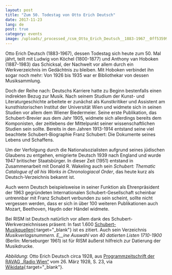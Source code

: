 ```yaml
---
layout: post
title: "Zum 50. Todestag von Otto Erich Deutsch"
date: 2017-11-23
lang: de
post: true
category: events
image: /uploads/_processed_/csm_Otto_Erich_Deutsch__1883-1967__0ff5359987.jpg
---
```



Otto Erich Deutsch (1883-1967), dessen Todestag sich heute zum 50. Mal jährt, teilt mit Ludwig von Köchel (1800-1877) und Anthony van Hoboken (1887-1983) das Schicksal, der Nachwelt vor allem durch ein Werkverzeichnis im Gedächtnis zu bleiben. Mit Hoboken verbindet ihn sogar noch mehr: Von 1926 bis 1935 war er Bibliothekar von dessen Musiksammlung.

Doch der Reihe nach: Deutschs Karriere hatte zu Beginn bestenfalls einen indirekten Bezug zur Musik. Nach seinem Studium der Kunst- und Literaturgeschichte arbeitete er zunächst als Kunstkritiker und Assistent am kunsthistorischen Institut der Universität Wien und widmete sich in seinen Studien vor allem dem Wiener Biedermeier. Seine erste Publikation, das Schubert-Brevier aus dem Jahr 1905, widmete sich allerdings bereits dem Komponisten, der zeitlebens der Mittelpunkt seiner wissenschaftlichen Studien sein sollte. Bereits in den Jahren 1913-1914 entstand seine viel beachtete Schubert-Biographie Franz Schubert: Die Dokumente seines Lebens und Schaffens.

Um der Verfolgung durch die Nationalsozialisten aufgrund seines jüdischen Glaubens zu entgehen, emigrierte Deutsch 1939 nach England und wurde 1947 britischer Staatsbürger. In dieser Zeit (1951) entstand in Zusammenarbeit mit Donald R. Wakeling auch sein _Schubert: Thematic Catalogue of all his Works in Chronologiacal Order_, das heute kurz als Deutsch-Verzeichnis bekannt ist.

Auch wenn Deutsch beispielsweise in seiner Funktion als Ehrenpräsident der 1963 gegründeten Internationalen Schubert-Gesellschaft scheinbar untrennbar mit Franz Schubert verbunden zu sein scheint, sollte nicht vergessen werden, dass er sich in über 100 weiteren Publikationen auch Mozart, Beethoven, Haydn oder Händel widmete.

Bei RISM ist Deutsch natürlich vor allem dank des Schubert-Werkverzeichnisses präsent: In fast 1.600 [Schubert-Musikquellen](https://opac.rism.info/search?View=rism&author=118610961&Language=en){:target="_blank"} ist es zitiert. Auch sein Verzeichnis _Musikverlagsnummern._ _E__ine Auswahl von 40 datierten Listen 1710-1900_ (Berlin: Merseburger 1961) ist für RISM äußerst hilfreich zur Datierung der Musikdrucke.

_Abbildung_: Otto Erich Deutsch circa 1928, aus [Programmzeitschrift der RAVAG „Radio Wien“](https://de.wikipedia.org/wiki/Radio_Wien_(1924)) vom 26. März 1928, S. 23, via [Wikidata](https://commons.wikimedia.org/wiki/File:Otto_Erich_Deutsch_(1883%E2%80%931967).jpg){:target="_blank"}.

<script type="text/javascript">var switchTo5x=true;</script><script type="text/javascript" src="http://w.sharethis.com/button/buttons.js"></script><script type="text/javascript">stLight.options({publisher: "9b601438-1ce1-49d8-bfd7-9cff5df54c17", doNotHash: false, doNotCopy: false, hashAddressBar: false});</script>